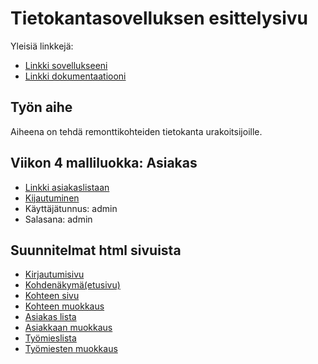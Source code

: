 # Tietokantasovelluksen esittelysivu

Yleisiä linkkejä:

* [Linkki sovellukseeni](http://hyytiala.users.cs.helsinki.fi/remonttidb)
* [Linkki dokumentaatiooni](https://github.com/hyytiala/Tsoha-Bootstrap/blob/master/doc/dokumentti.pdf)

## Työn aihe

Aiheena on tehdä remonttikohteiden tietokanta urakoitsijoille.

## Viikon 4 malliluokka: Asiakas
* [Linkki asiakaslistaan](http://hyytiala.users.cs.helsinki.fi/remonttidb/asiakas)
* [Kijautuminen](http://hyytiala.users.cs.helsinki.fi/remonttidb/login)
* Käyttäjätunnus: admin
* Salasana: admin

## Suunnitelmat html sivuista
* [Kirjautumisivu](http://hyytiala.users.cs.helsinki.fi/remonttidb)
* [Kohdenäkymä(etusivu)](http://hyytiala.users.cs.helsinki.fi/remonttidb/kohteet)
* [Kohteen sivu](http://hyytiala.users.cs.helsinki.fi/remonttidb/kohde)
* [Kohteen muokkaus](http://hyytiala.users.cs.helsinki.fi/remonttidb/muokkaa)
* [Asiakas lista](http://hyytiala.users.cs.helsinki.fi/remonttidb/asiakkaat)
* [Asiakkaan muokkaus](http://hyytiala.users.cs.helsinki.fi/remonttidb/asiakasmuok)
* [Työmieslista](http://hyytiala.users.cs.helsinki.fi/remonttidb/tyomiehet)
* [Työmiesten muokkaus](http://hyytiala.users.cs.helsinki.fi/remonttidb/tyomiesmuok)
